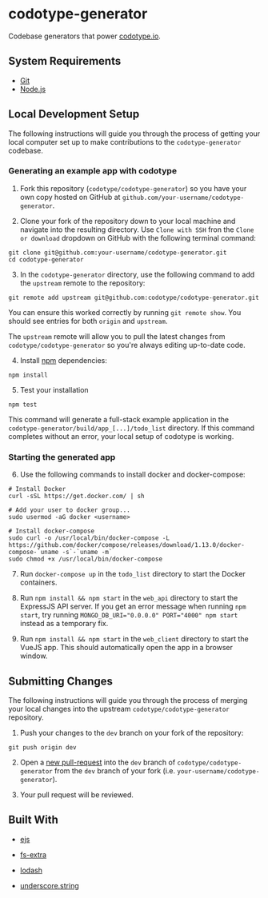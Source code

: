 # codotype-generator
Codebase generators that power [codotype.io](http://codotype.io).

## System Requirements
- [Git](https://git-scm.com/)
- [Node.js](https://nodejs.org/en/)


## Local Development Setup

The following instructions will guide you through the process of getting your local computer set up to make contributions to the `codotype-generator` codebase.

### Generating an example app with codotype

1. Fork this repository (`codotype/codotype-generator`) so you have your own copy hosted on GitHub at `github.com/your-username/codotype-generator`.

2. Clone your fork of the repository down to your local machine and navigate into the resulting directory. Use `Clone with SSH` fron the `Clone or download` dropdown on GitHub with the following terminal command:

```
git clone git@github.com:your-username/codotype-generator.git
cd codotype-generator
```

3. In the `codotype-generator` directory, use the following command to add the `upstream` remote to the repository:

```
git remote add upstream git@github.com:codotype/codotype-generator.git
```

You can ensure this worked correctly by running `git remote show`. You should see entries for both `origin` and `upstream`.

The `upstream` remote will allow you to pull the latest changes from `codotype/codotype-generator` so you're always editing up-to-date code.

4. Install [npm](https://www.npmjs.com/) dependencies:

```
npm install
```

5. Test your installation

```
npm test
```

This command will generate a full-stack example application in the `codotype-generator/build/app_[...]/todo_list` directory. If this command completes without an error, your local setup of codotype is working.

### Starting the generated app

6. Use the following commands to install docker and docker-compose:

```
# Install Docker
curl -sSL https://get.docker.com/ | sh

# Add your user to docker group...
sudo usermod -aG docker <username>

# Install docker-compose
sudo curl -o /usr/local/bin/docker-compose -L https://github.com/docker/compose/releases/download/1.13.0/docker-compose-`uname -s`-`uname -m`
sudo chmod +x /usr/local/bin/docker-compose
```

7. Run `docker-compose up` in the `todo_list` directory to start the Docker containers.

8. Run `npm install && npm start` in the `web_api` directory to start the ExpressJS API server. If you get an error message when running `npm start`, try running `MONGO_DB_URI="0.0.0.0" PORT="4000" npm start` instead as a temporary fix.

9. Run `npm install && npm start` in the `web_client` directory to start the VueJS app. This should automatically open the app in a browser window.

## Submitting Changes

The following instructions will guide you through the process of merging your local changes into the upstream `codotype/codotype-generator` repository.

1. Push your changes to the `dev` branch on your fork of the repository:

```
git push origin dev
```

2. Open a [new pull-request](https://github.com/codotype/codotype-generator/compare) into the `dev` branch of `codotype/codotype-generator` from the `dev` branch of your fork (i.e. `your-username/codotype-generator`).

3. Your pull request will be reviewed.


## Built With

- [ejs](http://ejs.co/)

- [fs-extra](https://github.com/jprichardson/node-fs-extra)

- [lodash](lodash.com/docs/4.17.4)

- [underscore.string](http://gabceb.github.io/underscore.string.site/)
